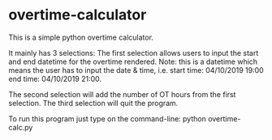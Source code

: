 # overtime-calculator
This is a simple python overtime calculator.

It mainly has 3 selections: 
The first selection allows users to input the start and end datetime for the overtime rendered.
Note: this is a datetime which means the user has to input the date & time, i.e. start time: 04/10/2019 19:00
end time: 04/10/2019 21:00.

The second selection will add the number of OT hours from the first selection.
The third selection will quit the program.

To run this program just type on the command-line: python overtime-calc.py
